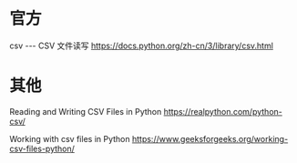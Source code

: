 
# 官方

csv --- CSV 文件读写 https://docs.python.org/zh-cn/3/library/csv.html

# 其他

Reading and Writing CSV Files in Python https://realpython.com/python-csv/

Working with csv files in Python https://www.geeksforgeeks.org/working-csv-files-python/
